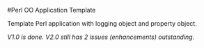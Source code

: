 #Perl OO Application Template

Template Perl application with logging object and property object.

*V1.0 is done.*
*V2.0 still has 2 issues (enhancements) outstanding.*
